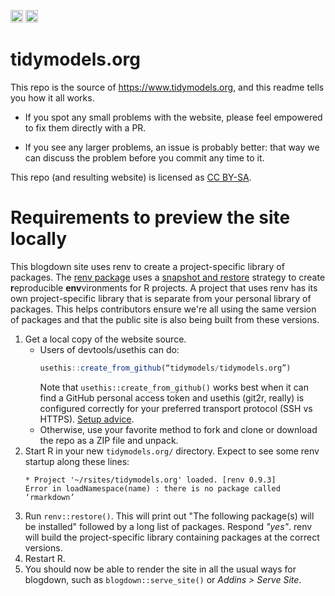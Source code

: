 <a alt = "Netlify Deployments" href="https://app.netlify.com/sites/tidymodels-org/deploys"><img src="https://api.netlify.com/api/v1/badges/1979930f-1fd5-42cd-a097-c582d16c24d9/deploy-status" height = 20 /></a>
<a rel="license" href="http://creativecommons.org/licenses/by-sa/4.0/"><img alt="Creative Commons License" style="border-width:0" src="https://i.creativecommons.org/l/by-sa/4.0/88x31.png" height = 20 /></a>

# tidymodels.org

This repo is the source of <https://www.tidymodels.org>, and this readme tells you how it all works. 

* If you spot any small problems with the website, please feel empowered to fix 
  them directly with a PR. 
  
* If you see any larger problems, an issue is probably better: that way we can 
  discuss the problem before you commit any time to it.

This repo (and resulting website) is licensed as [CC BY-SA](LICENSE.md).

# Requirements to preview the site locally 

This blogdown site uses renv to create a project-specific library of packages. The [renv package](https://rstudio.github.io/renv/index.html) uses a [snapshot and restore](https://environments.rstudio.com/snapshot.html) strategy to create **r**eproducible **env**vironments for R projects. A project that uses renv has its own project-specific library that is separate from your personal library of packages. This helps contributors ensure we're all using the same version of packages and that the public site is also being built from these versions.

1. Get a local copy of the website source.
   * Users of devtools/usethis can do:
     ```r
     usethis::create_from_github(“tidymodels/tidymodels.org”)
     ```
     Note that `usethis::create_from_github()` works best when it can find a
     GitHub personal access token and usethis (git2r, really) is configured
     correctly for your preferred transport protocol (SSH vs HTTPS).
     [Setup advice](https://usethis.r-lib.org/articles/articles/usethis-setup.html).
   * Otherwise, use your favorite method to fork and clone or download the
     repo as a ZIP file and unpack.
1. Start R in your new `tidymodels.org/` directory. Expect to see some renv startup
   along these lines:
   ```
   * Project '~/rsites/tidymodels.org' loaded. [renv 0.9.3]
   Error in loadNamespace(name) : there is no package called ‘rmarkdown’
   ```
1. Run `renv::restore()`. This will print out "The following package(s) will be
   installed" followed by a long list of packages. Respond *"yes"*. renv will
   build the project-specific library containing packages at the correct
   versions.
1. Restart R.
1. You should now be able to render the site in all the usual ways for blogdown,
   such as `blogdown::serve_site()` or *Addins > Serve Site*.
